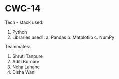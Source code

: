 # CWC-14
Tech - stack used:
1. Python
2. Libraries used1:
    a. Pandas
    b. Matplotlib
    c. NumPy
    
Teammates:
1. Shruti Tanpure
2. Aditi Bornare
3. Neha Lahane
4. Disha Wani
